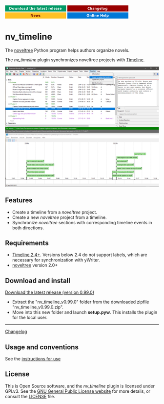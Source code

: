 [![Download the latest release](docs/img/download-button.png)](https://github.com/peter88213/nv_timeline/raw/main/dist/nv_timeline_v0.99.0.zip)
[![Changelog](docs/img/changelog-button.png)](docs/changelog.md)
[![News](docs/img/news-button.png)](https://github.com/peter88213/noveltree/discussions/1)
[![Online help](docs/img/help-button.png)](https://peter88213.github.io/nvhelp-en/nv_timeline/)


# nv_timeline

The [noveltree](https://github.com/peter88213/noveltree/) Python program helps authors organize novels.  

The *nv_timeline* plugin synchronizes noveltree projects with [Timeline](http://thetimelineproj.sourceforge.net/).

![Screenshot](docs/Screenshots/screen01.png)

## Features

- Create a timeline from a *noveltree* project.
- Create a new *noveltree* project from a timeline.
- Synchronize *noveltree* sections with corresponding timeline events in both directions.


## Requirements

- [Timeline 2.4+](https://sourceforge.net/projects/thetimelineproj/). Versions below 2.4 do not support labels, which are necessary for synchronization with yWriter.
- [noveltree](https://github.com/peter88213/noveltree/) version 2.0+


## Download and install

[Download the latest release (version 0.99.0)](https://github.com/peter88213/nv_timeline/raw/main/dist/nv_timeline_v0.99.0.zip)

- Extract the "nv_timeline_v0.99.0" folder from the downloaded zipfile "nv_timeline_v0.99.0.zip".
- Move into this new folder and launch **setup.pyw**. This installs the plugin for the local user.

---

[Changelog](docs/changelog.md)

## Usage and conventions

See the [instructions for use](docs/usage.md)

## License

This is Open Source software, and the *nv_timeline* plugin is licensed under GPLv3. See the
[GNU General Public License website](https://www.gnu.org/licenses/gpl-3.0.en.html) for more
details, or consult the [LICENSE](https://github.com/peter88213/nv_timeline/blob/main/LICENSE) file.


 




